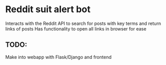 # Reddit suit alert bot

Interacts with the Reddit API to search for posts with key terms and return links of posts
Has functionality to open all links in browser for ease

## TODO:
Make into webapp with Flask/Django and frontend
